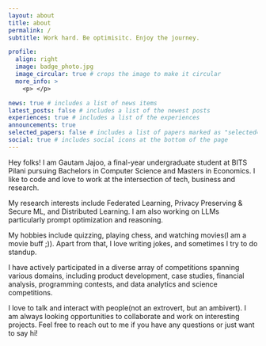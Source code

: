 ```yaml
---
layout: about
title: about
permalink: /
subtitle: Work hard. Be optimisitc. Enjoy the journey.

profile:
  align: right
  image: badge_photo.jpg
  image_circular: true # crops the image to make it circular
  more_info: >
    <p> </p>

news: true # includes a list of news items
latest_posts: false # includes a list of the newest posts
experiences: true # includes a list of the experiences
announcements: true
selected_papers: false # includes a list of papers marked as "selected={true}"
social: true # includes social icons at the bottom of the page
---
```


Hey folks! I am Gautam Jajoo, a final-year undergraduate student at BITS Pilani pursuing Bachelors in Computer Science and Masters in Economics. I like to code and love to work at the intersection of tech, business and research.

My research interests include Federated Learning, Privacy Preserving & Secure ML, and Distributed Learning. I am also working on LLMs particularly prompt optimization and reasoning.

My hobbies include quizzing, playing chess, and watching movies(I am a movie buff ;)). Apart from that, I love writing jokes, and sometimes I try to do standup.

I have actively participated in a diverse array of competitions spanning various domains, including product development, case studies, financial analysis, programming contests, and data analytics and science competitions.

I love to talk and interact with people(not an extrovert, but an ambivert). I am always looking opportunities to collaborate and work on interesting projects. Feel free to reach out to me if you have any questions or just want to say hi!

<!-- <p style="color: red;"><i> I am seeking funded opportunities to work during Jan-June 2025 </i></p> -->

<!-- --- -->

<!-- ## __research interests__

I am interested in  understanding how individuals perceive and interpret ambiguous information

--- -->
